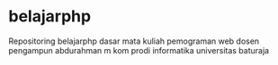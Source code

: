 # belajarphp
Repositoring belajarphp dasar mata kuliah pemograman web dosen pengampun abdurahman m kom prodi informatika universitas baturaja
